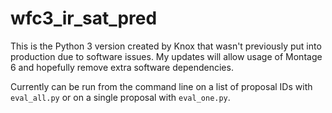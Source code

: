 # wfc3_ir_sat_pred
This is the Python 3 version created by Knox that wasn't previously put into production due to software issues. My updates will allow usage of Montage 6 and hopefully remove extra software dependencies. 

Currently can be run from the command line on a list of proposal IDs with `eval_all.py` or on a single proposal with `eval_one.py`. 
